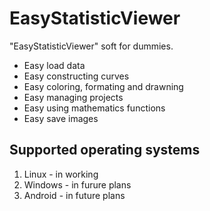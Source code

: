 # EasyStatisticViewer

"EasyStatisticViewer" soft for dummies.

* Easy load data
* Easy constructing curves
* Easy coloring, formating and drawning
* Easy managing projects
* Easy using mathematics functions
* Easy save images

## Supported operating systems

1. Linux - in working
2. Windows - in furure plans
3. Android - in future plans
